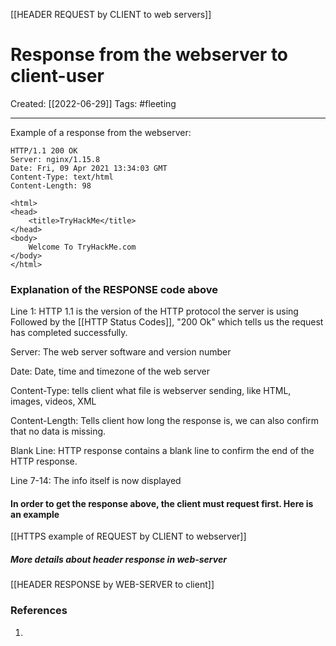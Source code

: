[[HEADER REQUEST by CLIENT to web servers]]

# Response from the webserver to client-user
Created:  [[2022-06-29]]
Tags: #fleeting 

---
Example of a response from the webserver:
```http
HTTP/1.1 200 OK
Server: nginx/1.15.8
Date: Fri, 09 Apr 2021 13:34:03 GMT
Content-Type: text/html
Content-Length: 98

<html>
<head>
    <title>TryHackMe</title>
</head>
<body>
    Welcome To TryHackMe.com
</body>
</html>
```

### Explanation of the RESPONSE code above
Line 1: HTTP 1.1 is the version of the HTTP protocol the server is using
Followed by the [[HTTP Status Codes]], "200 Ok" which tells us the request has completed successfully.

Server: The web server software and version number

Date: Date, time and timezone of the web server

Content-Type: tells client what file is webserver sending, like HTML, images, videos, XML

Content-Length: Tells client how long the response is, we can also confirm that no data is missing.

Blank Line: HTTP response contains a blank line to confirm the end of the HTTP response.

Line 7-14: The info itself is now displayed

#### In order to get the response above, the client must request first. Here is an example
[[HTTPS example of REQUEST by CLIENT to webserver]]


##### More details about header response in web-server
[[HEADER RESPONSE by WEB-SERVER to client]]








### References
1. 